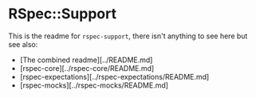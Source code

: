 # RSpec::Support

This is the readme for `rspec-support`, there isn't anything to see here but see also:

* [The combined readme][../README.md]
* [rspec-core][../rspec-core/README.md]
* [rspec-expectations][../rspec-expectations/README.md]
* [rspec-mocks][../rspec-mocks/README.md]
